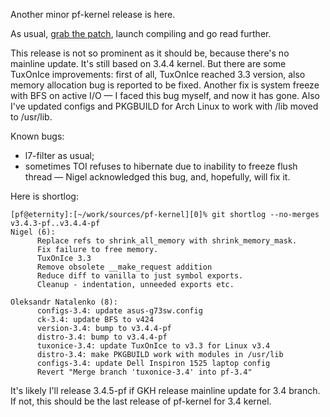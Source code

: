 Another minor pf-kernel release is here.  
  
As usual, [grab the
patch](http://pf.natalenko.name/sources/3.4/patch-3.4.4-pf.bz2), launch
compiling and go read further.  
  
This release is not so prominent as it should be, because there's no mainline
update. It's still based on 3.4.4 kernel. But there are some TuxOnIce
improvements: first of all, TuxOnIce reached 3.3 version, also memory
allocation bug is reported to be fixed. Another fix is system freeze with BFS
on active I/O — I faced this bug myself, and now it has gone. Also I've
updated configs and PKGBUILD for Arch Linux to work with /lib moved to
/usr/lib.  
  
Known bugs:  
  

  * l7-filter as usual;
  * sometimes TOI refuses to hibernate due to inability to freeze flush thread — Nigel acknowledged this bug, and, hopefully, will fix it.

  
Here is shortlog:  
  

    
    
    [pf@eternity]:[~/work/sources/pf-kernel][0]% git shortlog --no-merges v3.4.3-pf..v3.4.4-pf  
    Nigel (6):  
          Replace refs to shrink_all_memory with shrink_memory_mask.  
          Fix failure to free memory.  
          TuxOnIce 3.3  
          Remove obsolete __make_request addition  
          Reduce diff to vanilla to just symbol exports.  
          Cleanup - indentation, unneeded exports etc.  
      
    Oleksandr Natalenko (8):  
          configs-3.4: update asus-g73sw.config  
          ck-3.4: update BFS to v424  
          version-3.4: bump to v3.4.4-pf  
          distro-3.4: bump to v3.4.4-pf  
          tuxonice-3.4: update TuxOnIce to v3.3 for Linux v3.4  
          distro-3.4: make PKGBUILD work with modules in /usr/lib  
          configs-3.4: update Dell Inspiron 1525 laptop config  
          Revert "Merge branch 'tuxonice-3.4' into pf-3.4"

  
  
It's likely I'll release 3.4.5-pf if GKH release mainline update for 3.4
branch. If not, this should be the last release of pf-kernel for 3.4 kernel.

